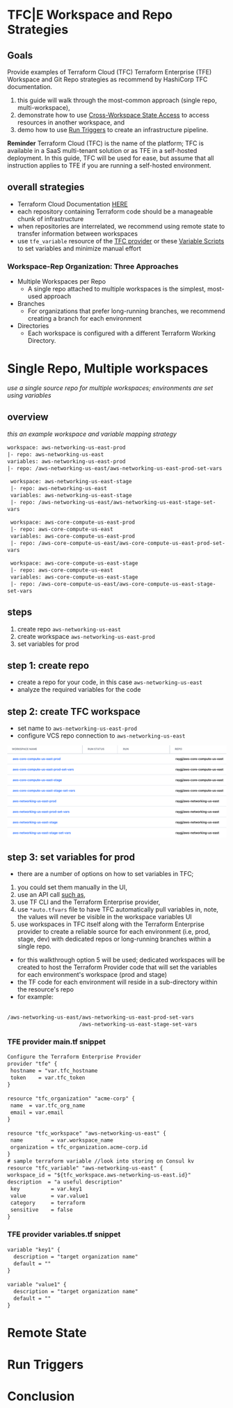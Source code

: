 # TFC|E Workspace and Repo Strategies

## Goals

Provide examples of Terraform Cloud (TFC) Terraform Enterprise (TFE) Workspace and Git Repo strategies as recommend by HashiCorp TFC documentation.

1. this guide will walk through the most-common approach (single repo, multi-workspace),
2. demonstrate how to use [Cross-Workspace State Access](https://www.terraform.io/docs/cloud/workspaces/state.html#cross-workspace-state-access) to access resources in another workspace, and
3. demo how to use [Run Triggers](https://www.terraform.io/docs/cloud/workspaces/run-triggers.html) to create an infrastructure pipeline.

**Reminder** Terraform Cloud (TFC) is the name of the platform; TFC is available in a SaaS multi-tenant solution or as TFE in a self-hosted deployment. In this guide, TFC will be used for ease, but assume that all instruction applies to TFE if you are running a self-hosted environment.

## overall strategies

- Terraform Cloud Documentation [HERE](https://www.terraform.io/docs/cloud/workspaces/repo-structure.html)
- each repository containing Terraform code should be a manageable chunk of infrastructure
- when repositories are interrelated, we recommend using remote state to transfer information between workspaces
- use `tfe_variable` resource of the [TFC provider](https://www.terraform.io/docs/providers/tfe/r/variable.html) or these [Variable Scripts](https://github.com/hashicorp/terraform-guides/tree/master/operations/variable-scripts) to set variables and minimize manual effort

### Workspace-Rep Organization: Three Approaches

- Multiple Workspaces per Repo
  - A single repo attached to multiple workspaces is the simplest, most-used approach
- Branches
  - For organizations that prefer long-running branches, we recommend creating a branch for each environment
- Directories
  - Each workspace is configured with a different Terraform Working Directory.

# Single Repo, Multiple workspaces

_use a single source repo for multiple workspaces; environments are set using variables_

## overview

_this an example workspace and variable mapping strategy_

```
workspace: aws-networking-us-east-prod
|- repo: aws-networking-us-east
variables: aws-networking-us-east-prod
|- repo: /aws-networking-us-east/aws-networking-us-east-prod-set-vars
```

```
 workspace: aws-networking-us-east-stage
 |- repo: aws-networking-us-east
 variables: aws-networking-us-east-stage
 |- repo: /aws-networking-us-east/aws-networking-us-east-stage-set-vars
```

```
 workspace: aws-core-compute-us-east-prod
 |- repo: aws-core-compute-us-east
 variables: aws-core-compute-us-east-prod
 |- repo: /aws-core-compute-us-east/aws-core-compute-us-east-prod-set-vars
```

```
 workspace: aws-core-compute-us-east-stage
 |- repo: aws-core-compute-us-east
 variables: aws-core-compute-us-east-stage
 |- repo: /aws-core-compute-us-east/aws-core-compute-us-east-stage-set-vars
```

## steps

  1. create repo `aws-networking-us-east`
  2. create workspace `aws-networking-us-east-prod`
  3. set variables for prod

## step 1: create repo

- create a repo for your code, in this case `aws-networking-us-east`
- analyze the required variables for the code

## step 2: create TFC workspace

- set name to `aws-networking-us-east-prod`
- configure VCS repo connection to `aws-networking-us-east`

![image](/images/workspace-repo-strat-workspaces.png)

## step 3: set variables for prod

- there are a number of options on how to set variables in TFC;

1. you could set them manually in the UI,
2. use an API call [such as](https://github.com/hashicorp/terraform-guides/tree/master/operations/variable-scripts),
3. use TF CLI and the Terraform Enterprise provider,
4. use `*auto.tfvars` file to have TFC automatically pull variables in, note, the values will never be visible in the workspace variables UI
5. use workspaces in TFC itself along with the Terraform Enterprise provider to create a reliable source for each environment (i.e, prod, stage, dev) with dedicated repos or long-running  branches within a single repo.

- for this walkthrough option 5 will be used; dedicated workspaces will be created to host the Terraform Provider code that will set the variables for each environment's workspace (prod and stage)
- the TF code for each environment will reside in a sub-directory within the resource's repo
- for example:

```

/aws-networking-us-east/aws-networking-us-east-prod-set-vars
                       /aws-networking-us-east-stage-set-vars

```
### TFE provider main.tf snippet

```
Configure the Terraform Enterprise Provider
provider "tfe" {
 hostname = "var.tfc_hostname
 token    = var.tfc_token
}

resource "tfc_organization" "acme-corp" {
 name  = var.tfc_org_name
 email = var.email
}

resource "tfc_workspace" "aws-networking-us-east" {
 name         = var.workspace_name
 organization = tfc_organization.acme-corp.id
}
# sample terraform variable //look into storing on Consul kv
resource "tfc_variable" "aws-networking-us-east" {
workspace_id = "${tfc_workspace.aws-networking-us-east.id}"
description  = "a useful description"
 key          = var.key1
 value        = var.value1
 category     = terraform
 sensitive    = false
}
```

### TFE provider variables.tf snippet

```
variable "key1" {
  description = "target organization name"
  default = ""
}

variable "value1" {
  description = "target organization name"
  default = ""
}
```


# Remote State

# Run Triggers

# Conclusion
